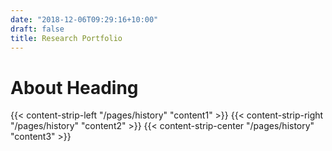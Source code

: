 ```yaml
---
date: "2018-12-06T09:29:16+10:00"
draft: false
title: Research Portfolio
---
```


# About Heading

{{< content-strip-left "/pages/history" "content1" >}}
{{< content-strip-right "/pages/history" "content2" >}}
{{< content-strip-center "/pages/history" "content3" >}}
